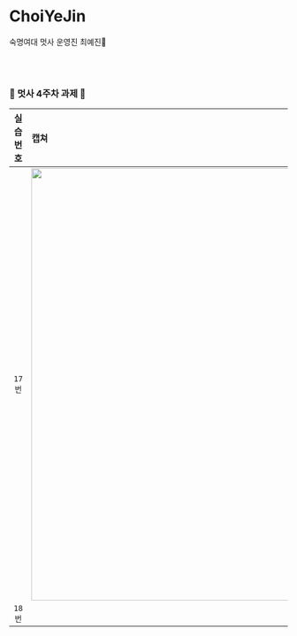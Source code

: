 # ChoiYeJin
숙명여대 멋사 운영진 최예진🦁      

<br><br>
### 🦁 멋사 4주차 과제 🦁

| 실습 번호 | 캡쳐 | 
|:------:|:------|
|`17번`|<img width="782" src="https://github.com/Likelion-at-SMWU-11th/ChoiYeJin/assets/98384956/02beea9d-b5bb-4a7b-96c0-7f3b3af48e7e">|
|`18번`| <!-- 이 위치에 캡쳐본을 드래그해서 넣으면 자동으로 코드가 생겨요! --> | 

